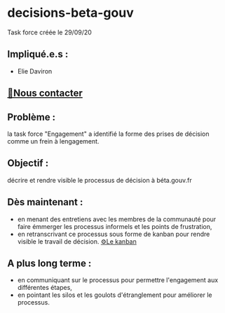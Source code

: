 # decisions-beta-gouv

Task force créée le 29/09/20

## Impliqué.e.s :
- Elie Daviron

## [📠Nous contacter](https://startups-detat.slack.com/archives/C01BZ6C5X1P)

## Problème : 

la task force "Engagement" a identifié la forme des prises de décision comme un frein à lengagement.

## Objectif :

décrire et rendre visible le processus de décision à béta.gouv.fr

## Dès maintenant : 

- en menant des entretiens avec les membres de la communauté pour faire émmerger les processus informels et les points de frustration,
- en retranscrivant ce processus sous forme de kanban pour rendre visible le travail de décision. [⚙️Le kanban](https://trello.com/b/EscV8Zo6/betagouvfr-d%C3%A9cisions)

## A plus long terme : 

- en communiquant sur le processus pour permettre l'engagement aux différentes étapes,
- en pointant les silos et les goulots d'étranglement pour améliorer le processus.

